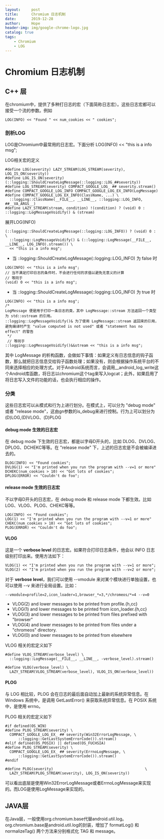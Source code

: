 ```yaml
---
layout:     post
title:      Chromium 日志机制
date:       2019-12-28
author:     Hope
header-img: img/google-chrome-logo.jpg
catalog: true
tags:
    - Chromium
    - LOG
---
```


# Chromium 日志机制
## C++ 层
在chromium中，提供了多种打日志的宏（下面简称日志宏）。这些日志宏都可以接受一个流的参数。例如
```
LOG(INFO) << "Found " << num_cookies << " cookies";
```

### 剖析LOG
LOG是Chromium中最常用的日志宏。下面分析 LOG(INFO) << "this is a info msg";

LOG相关宏的定义
```
#define LOG(severity) LAZY_STREAM(LOG_STREAM(severity), LOG_IS_ON(severity))
#define LOG_IS_ON(severity) (::logging::ShouldCreateLogMessage(::logging::LOG_##severity))
#define LOG_STREAM(severity) COMPACT_GOOGLE_LOG_ ## severity.stream()
#define COMPACT_GOOGLE_LOG_INFO COMPACT_GOOGLE_LOG_EX_INFO(LogMessage)
#define COMPACT_GOOGLE_LOG_EX_INFO(ClassName, ...) \
  ::logging::ClassName(__FILE__, __LINE__, ::logging::LOG_INFO, ##__VA_ARGS__)
#define LAZY_STREAM(stream, condition) !(condition) ? (void) 0 : ::logging::LogMessageVoidify() & (stream)
```

展开LOG(INFO)
```
(::logging::ShouldCreateLogMessage(::logging::LOG_INFO)) ? (void) 0 : \
  ::logging::LogMessageVoidify() & (::logging::LogMessage(__FILE__, __LINE__, LOG_INFO).stream()) \
  << "this is a info msg";
```
- 当 ::logging::ShouldCreateLogMessage(::logging::LOG_INFO) 为 false 时
```
LOG(INFO) << "this is a info msg";
// 当不满足打印日志的条件时，不会进行任何的求值以避免无意义的计算
// 等同于
(void) 0 << "this is a info msg";
```
- 当 ::logging::ShouldCreateLogMessage(::logging::LOG_INFO) 为 true 时
```
LOG(INFO) << "this is a info msg";
/*
LogMessage 便是用于打印一条日志的类，其中 LogMessage::stream 方法返回一个类型为 std::ostream 的引用。
::logging::LogMessageVoidify()& 为了使用 LogMessage::stream 返回来的引用，
避免编译时产生 "value computed is not used" 或者 "statement has no effect" 的警告
 */
 // 等同于
::logging::LogMessageVoidify()&&stream << "this is a info msg";
```

其中 LogMessage 的析构函数，会做如下事情：如果定义有日志信息的钩子函数，那么就把日志信息交给钩子函数处理；如果没有，则会根据操作系统平台的不同来选择相应的处理方式。对于Android系统而言，会调用__android_log_write这个Android库函数，将日志以chromium这个tag来写入logcat；此外，如果启用了将日志写入文件的功能的话，也会执行相应的操作。

### 分类
这些日志宏可以从模式和行为上进行划分。在模式上，可以分为 "debug mode" 或者 "release mode"，这由gn参数的is_debug来进行控制。行为上可以划分为(D)LOG,(D)VLOG、(D)PLOG

#### debug mode 生效的日志宏
在 debug mode 下生效的日志宏，都是以字母D开头的，比如 DLOG、DVLOG、DPLOG、DCHEKC等等。在 "release mode" 下，上述的日志宏是不会被编译进去的。
```
DLOG(INFO) << "Found cookies";
DVLOG(1) << "I'm printed when you run the program with --v=1 or more"
DCHEKC(num_cookies > 10) << "Got lots of cookies";
DPLOG(ERROR) << "Couldn't do foo";
```

#### release mode 生效的日志宏
不以字母D开头的日志宏，在 debug mode 和 release mode 下都生效。比如LOG、VLOG、PLOG、CHEKC等等。
```
LOG(INFO) << "Found cookies";
LOG(1) << "I'm printed when you run the program with --v=1 or more"
CHEKC(num_cookies > 10) << "Got lots of cookies";
PLOG(ERROR) << "Couldn't do foo";
```

#### VLOG
这是一个 **verbose level** 的日志宏。如果符合打印日志条件，他会以 INFO 日志级别打印出来。使用方法如下：
```
VLOG(1) << "I'm printed when you run the program with --v=1 or more";
VLOG(2) << "I'm printed when you run the program with --v=2 or more";
```
对于 **verbose level**，我们可以使用 --vmodule 来对某个模块进行单独设置，也可以使用 --v 来进行全局设置。比如：
```
--vmodule=profile=2,icon_loader=1,browser_*=3,*/chromeos/*=4 --v=0
```
- VLOG(2) and lower messages to be printed from profile.{h,cc}
- VLOG(1) and lower messages to be printed from icon_loader.{h,cc}
- VLOG(3) and lower messages to be printed from files prefixed with "browser"
- VLOG(4) and lower messages to be printed from files under a "chromeos" directory.
- VLOG(0) and lower messages to be printed from elsewhere

VLOG 相关的宏定义如下
```
#define VLOG_STREAM(verbose_level) \
  ::logging::LogMessage(__FILE__, __LINE__, -verbose_level).stream()

#define VLOG(verbose_level) \
  LAZY_STREAM(VLOG_STREAM(verbose_level), VLOG_IS_ON(verbose_level))
```

#### PLOG
与 LOG 相比较，PLOG 会在日志的最后面自动加上最新的系统异常信息。在 Windows 系统中，是调用 GetLastError() 来获取系统异常信息。在 POSIX 系统中，是使用 errno。

PLOG 相关的宏定义如下
```
#if defined(OS_WIN)
#define PLOG_STREAM(severity) \
  COMPACT_GOOGLE_LOG_EX_ ## severity(Win32ErrorLogMessage, \
      ::logging::GetLastSystemErrorCode()).stream()
#elif defined(OS_POSIX) || defined(OS_FUCHSIA)
#define PLOG_STREAM(severity) \
  COMPACT_GOOGLE_LOG_EX_ ## severity(ErrnoLogMessage, \
      ::logging::GetLastSystemErrorCode()).stream()
#endif

#define PLOG(severity)                                          \
  LAZY_STREAM(PLOG_STREAM(severity), LOG_IS_ON(severity))
```
可以看出底层是使用Win32ErrorLogMessage或者ErrnoLogMessage来实现的。而LOG是使用LogMessage来实现的。

## JAVA层
在Java层，一般使用org.chromium.base代替android.util.log。org.chromium.base是android.util.log的封装，增加了 formatLog() 和 normalizeTag() 两个方法来分别格式化 TAG 和 message。
